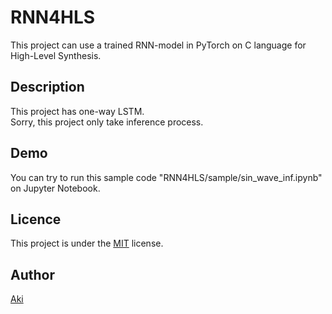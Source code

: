 RNN4HLS
===

This project can use a trained RNN-model in PyTorch on C language for High-Level Synthesis.

## Description
This project has one-way LSTM.  
Sorry, this project only take inference process.

## Demo
You can try to run this sample code "RNN4HLS/sample/sin_wave_inf.ipynb" on Jupyter Notebook.

## Licence
This project is under the [MIT](https://github.com/A03ki/LSTM_on_FPGA/blob/master/LICENSE) license.

## Author
[Aki](https://github.com/A03ki/)
